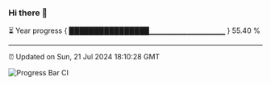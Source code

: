 ### Hi there 👋

⏳ Year progress { ████████████████▁▁▁▁▁▁▁▁▁▁▁▁▁▁ } 55.40 %

---

⏰ Updated on Sun, 21 Jul 2024 18:10:28 GMT

![Progress Bar CI](https://github.com/Shyam-Makwana/GitHub-Actions-Demo/workflows/Progress%20Bar%20CI/badge.svg)
